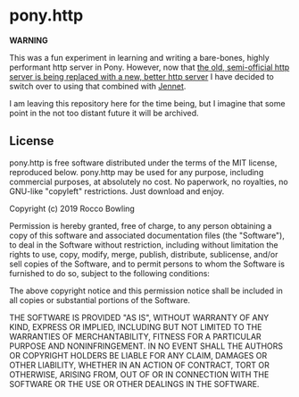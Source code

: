# pony.http


**WARNING**

This was a fun experiment in learning and writing a bare-bones, highly performant http server in Pony.  However, now that [the old, semi-official http server is being replaced with a new, better http server](https://ponylang.zulipchat.com/#narrow/stream/190363-projects/topic/http) I have decided to switch over to using that combined with [Jennet](https://github.com/Theodus/jennet).

I am leaving this repository here for the time being, but I imagine that some point in the not too distant future it will be archived.

## License

pony.http is free software distributed under the terms of the MIT license, reproduced below. pony.http may be used for any purpose, including commercial purposes, at absolutely no cost. No paperwork, no royalties, no GNU-like "copyleft" restrictions. Just download and enjoy.

Copyright (c) 2019 Rocco Bowling

Permission is hereby granted, free of charge, to any person obtaining a copy of this software and associated documentation files (the "Software"), to deal in the Software without restriction, including without limitation the rights to use, copy, modify, merge, publish, distribute, sublicense, and/or sell copies of the Software, and to permit persons to whom the Software is furnished to do so, subject to the following conditions:

The above copyright notice and this permission notice shall be included in all copies or substantial portions of the Software.

THE SOFTWARE IS PROVIDED "AS IS", WITHOUT WARRANTY OF ANY KIND, EXPRESS OR IMPLIED, INCLUDING BUT NOT LIMITED TO THE WARRANTIES OF MERCHANTABILITY, FITNESS FOR A PARTICULAR PURPOSE AND NONINFRINGEMENT. IN NO EVENT SHALL THE AUTHORS OR COPYRIGHT HOLDERS BE LIABLE FOR ANY CLAIM, DAMAGES OR OTHER LIABILITY, WHETHER IN AN ACTION OF CONTRACT, TORT OR OTHERWISE, ARISING FROM, OUT OF OR IN CONNECTION WITH THE SOFTWARE OR THE USE OR OTHER DEALINGS IN THE SOFTWARE.